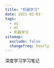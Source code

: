 ```yaml
---
title: "机器学习"
date: 2021-02-03
tags:
  - ai
  - ml
  - 机器学习
sitemap:
  exclude: false
  changefreq: hourly
---
```


深度学习学习笔记
